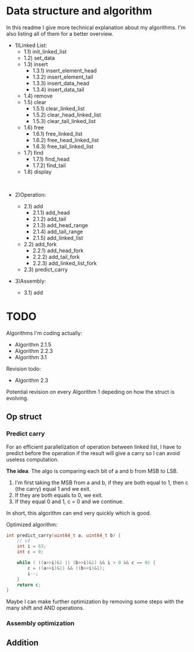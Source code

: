 # Data structure and algorithm


In this readme I give more technical explanation about my algorithms. I'm also listing all of them for a better overview.

- 1)Linked List:
    - 1.1) init_linked_list
    - 1.2) set_data
    - 1.3) insert
        - 1.3.1) insert_element_head
        - 1.3.2) insert_element_tail
        - 1.3.3) insert_data_head
        - 1.3.4) insert_data_tail
    - 1.4) remove
    - 1.5) clear
        - 1.5.1) clear_linked_list
        - 1.5.2) clear_head_linked_list
        - 1.5.3) clear_tail_linked_list
    - 1.6) free
        - 1.6.1) free_linked_list
        - 1.6.2) free_head_linked_list
        - 1.6.3) free_tail_linked_list
    - 1.7) find
        - 1.7.1) find_head
        - 1.7.2) find_tail
    - 1.8) display

<br/>

- 2)Operation:
    - 2.1) add
        - 2.1.1) add_head
        - 2.1.2) add_tail
        - 2.1.3) add_head_range
        - 2.1.4) add_tail_range
        - 2.1.5) add_linked_list
    - 2.2) add_fork
        - 2.2.1) add_head_fork
        - 2.2.2) add_tail_fork
        - 2.2.3) add_linked_list_fork
    - 2.3) predict_carry

- 3)Assembly:
    - 3.1) add


# TODO

Algorithms I'm coding actually:
- Algorithm 2.1.5
- Algorithm 2.2.3
- Algorithm 3.1

Revision todo:
- Algorithm 2.3

Potential revision on every Algorithm 1 depeding on how the struct is evolving.

## Op struct


### Predict carry

For an efficient parallelization of operation between linked list, I have to predict before the operation if the result will give a carry so I can avoid useless computation.

**The idea**: The algo is comparing each bit of a and b from MSB to LSB. 
1) I'm first taking the MSB from a and b, if they are both equal to 1, then c (the carry) equal 1 and we exit.
2) If they are both equals to 0, we exit. 
3) If they equal 0 and 1, c = 0 and we continue.

In short, this algorithm can end very quickly which is good.

Optimized algorithm:
```c
int predict_carry(uint64_t a, uint64_t b) {
    // v2
    int i = 63;
    int c = 0;

    while ( ((a>>i)&1 || (b>>i)&1) && i > 0 && c == 0) {
        c = ((a>>i)&1) && ((b>>i)&1);
        i--;
    }
    return c;
}
```

Maybe I can make further optimization by removing some steps with the many shift and AND operations.


### Assembly optimization

## Addition